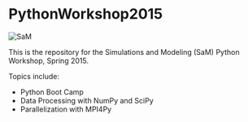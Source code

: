 # PythonWorkshop2015

![SaM](https://github.com/ben-albrecht/PythonWorkshop2015/images/sam.jpg")

This is the repository for the Simulations and Modeling (SaM) Python Workshop, Spring 2015.

Topics include:
* Python Boot Camp
* Data Processing with NumPy and SciPy
* Parallelization with MPI4Py

